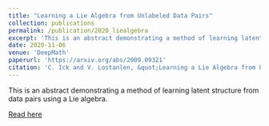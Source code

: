```yaml
---
title: "Learning a Lie Algebra from Unlabeled Data Pairs"
collection: publications
permalink: /publication/2020_liealgebra
excerpt: 'This is an abstract demonstrating a method of learning latent structure from data pairs using a Lie algebra.'
date: 2020-11-06
venue: 'DeepMath'
paperurl: 'https://arxiv.org/abs/2009.09321'
citation: 'C. Ick and V. Lostanlen, &quot;Learning a Lie Algebra from Unlabeled Data Pairs&quot; <i>Deepmath Conference</i> (2020)'
---
```

This is an abstract demonstrating a method of learning latent structure from data pairs using a Lie algebra.

[Read here](https://arxiv.org/abs/2009.09321)